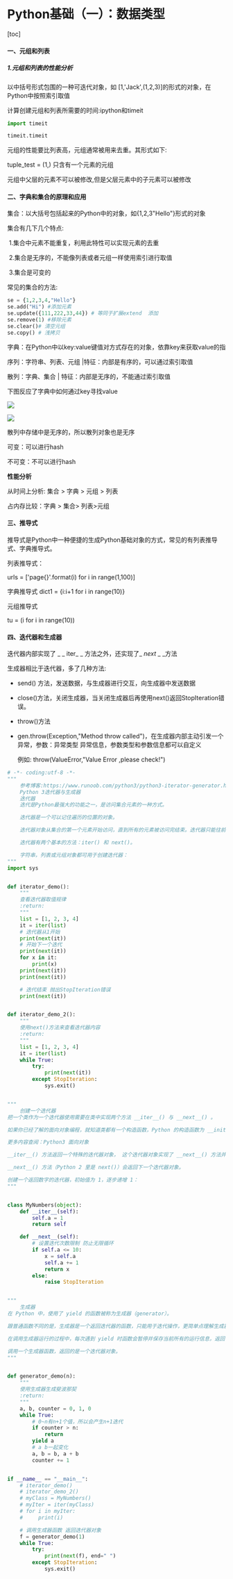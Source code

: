 # Python基础（一）：数据类型

[toc]

#### 一、元组和列表

##### 1.元组和列表的性能分析

以中括号形式包围的一种可迭代对象，如 [1,'Jack',(1,2,3)]的形式的对象，在Python中按照索引取值

计算创建元组和列表所需要的时间:ipython和timeit

~~~python
import timeit

timeit.timeit
~~~

元组的性能要比列表高，元组通常被用来去重。其形式如下:

tuple_test = (1,)  只含有一个元素的元组

元组中父层的元素不可以被修改,但是父层元素中的子元素可以被修改

#### 二、字典和集合的原理和应用

集合：以大括号包括起来的Python中的对象，如{1,2,3"Hello"}形式的对象

集合有几下几个特点:

​	1.集合中元素不能重复，利用此特性可以实现元素的去重

​	2.集合是无序的，不能像列表或者元组一样使用索引进行取值

​	3.集合是可变的

常见的集合的方法:

~~~python
se = {1,2,3,4,"Hello"}
se.add("Hi") #添加元素
se.update({111,222,33,44}) # 等同于扩展extend  添加
se.remove(1) #移除元素
se.clear()# 清空元组
se.copy() # 浅拷贝
~~~



字典：在Python中以key:value键值对方式存在的对象，依靠key来获取value的指

序列：字符串、列表、元组  |特征：内部是有序的，可以通过索引取值

散列：字典、集合 | 特征：内部是无序的，不能通过索引取值

下图反应了字典中如何通过key寻找value

![](F:\Test_Dev\NoteBook\Typora\Images\dict_find_key.png)





![](F:\Test_Dev\NoteBook\Typora\Images\base_set_dict.png)

散列中存储中是无序的，所以散列对象也是无序

可变：可以进行hash

不可变：不可以进行hash

**性能分析**

从时间上分析: 集合  > 字典 > 元组 > 列表 

占内存比较：字典 > 集合> 列表>元组



#### 三、推导式

推导式是Python中一种便捷的生成Python基础对象的方式，常见的有列表推导式、字典推导式。

列表推导式：

urls = ['page{}'.format(i) for i in range(1,100)]

字典推导式
dict1 = {i:i+1 for i in range(10)}

元组推导式

tu = (i for i in range(10))

#### 四、迭代器和生成器

迭代器内部实现了 _ _ iter_ _ 方法之外，还实现了_ _next_ _ _方法

生成器相比于迭代器，多了几种方法: 

- send() 方法，发送数据，与生成器进行交互，向生成器中发送数据

- close()方法，关闭生成器，当关闭生成器后再使用next()返回StopIteration错误。

- throw()方法

- gen.throw(Exception,"Method throw called")，在生成器内部主动引发一个异常，参数：异常类型  异常信息，参数类型和参数信息都可以自定义

  例如: throw(ValueError,"Value Error ,please check!")

~~~python
# -*- coding:utf-8 -*-
"""
    参考博客:https://www.runoob.com/python3/python3-iterator-generator.html
    Python 3迭代器与生成器
    迭代器
    迭代是Python最强大的功能之一，是访问集合元素的一种方式。

    迭代器是一个可以记住遍历的位置的对象。

    迭代器对象从集合的第一个元素开始访问，直到所有的元素被访问完结束。迭代器只能往前不会后退。

    迭代器有两个基本的方法：iter() 和 next()。

    字符串，列表或元组对象都可用于创建迭代器：
"""
import sys


def iterator_demo():
    """
    查看迭代器取值规律
    :return:
    """
    list = [1, 2, 3, 4]
    it = iter(list)
    # 迭代器从1开始
    print(next(it))
    # 开始下一个迭代
    print(next(it))
    for x in it:
        print(x)
    print(next(it))
    print(next(it))

    # 迭代结束 抛出StopIteration错误
    print(next(it))


def iterator_demo_2():
    """
    使用next()方法来查看迭代器内容
    :return:
    """
    list = [1, 2, 3, 4]
    it = iter(list)
    while True:
        try:
            print(next(it))
        except StopIteration:
            sys.exit()


"""
    创建一个迭代器
把一个类作为一个迭代器使用需要在类中实现两个方法 __iter__() 与 __next__() 。

如果你已经了解的面向对象编程，就知道类都有一个构造函数，Python 的构造函数为 __init__(), 它会在对象初始化的时候执行。

更多内容查阅：Python3 面向对象

__iter__() 方法返回一个特殊的迭代器对象， 这个迭代器对象实现了 __next__() 方法并通过 StopIteration 异常标识迭代的完成。

__next__() 方法（Python 2 里是 next()）会返回下一个迭代器对象。

创建一个返回数字的迭代器，初始值为 1，逐步递增 1：
"""


class MyNumbers(object):
    def __iter__(self):
        self.a = 1
        return self

    def __next__(self):
        # 设置迭代次数限制 防止无限循环
        if self.a <= 10:
            x = self.a
            self.a += 1
            return x
        else:
            raise StopIteration


"""
    生成器
在 Python 中，使用了 yield 的函数被称为生成器（generator）。

跟普通函数不同的是，生成器是一个返回迭代器的函数，只能用于迭代操作，更简单点理解生成器就是一个迭代器。

在调用生成器运行的过程中，每次遇到 yield 时函数会暂停并保存当前所有的运行信息，返回 yield 的值, 并在下一次执行 next() 方法时从当前位置继续运行。

调用一个生成器函数，返回的是一个迭代器对象。
"""


def generator_demo(n):
    """
    使用生成器生成斐波那契
    :return:
    """
    a, b, counter = 0, 1, 0
    while True:
        # 0~n有n+1个值，所以会产生n+1迭代
        if counter > n:
            return
        yield a
        # a b一起变化
        a, b = b, a + b
        counter += 1


if __name__ == "__main__":
    # iterator_demo()
    # iterator_demo_2()
    # myClass = MyNumbers()
    # myIter = iter(myClass)
    # for i in myIter:
    #     print(i)

    # 调用生成器函数 返回迭代器对象
    f = generator_demo(1)
    while True:
        try:
            print(next(f), end=" ")
        except StopIteration:
            sys.exit()
~~~

